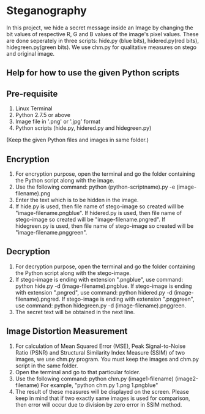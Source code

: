 # Steganography

In this project, we hide a secret message inside an Image by changing the bit values of respective R, G and B values of the image's pixel values. These are done seperately in three scripts: hide.py (blue bits), hidered.py(red bits), hidegreen.py(green bits). We use chm.py for qualitative measures on stego and original image.

Help for how to use the given Python scripts
--------------------------------------------

Pre-requisite
-------------

1. Linux Terminal
2. Python 2.7.5 or above
3. Image file in '.png' or '.jpg' format
4. Python scripts (hide.py, hidered.py and hidegreen.py)

(Keep the given Python files and images in same folder.)


Encryption
----------

1. For encryption purpose, open the terminal and go the folder containing the Python script along with the image.
2. Use the following command: python (python-scriptname).py -e (image-filename).png
3. Enter the text which is to be hidden in the image.
4. If hide.py is used, then file name of stego-image so created will be "image-filename.pngblue". 
If hidered.py is used, then file name of stego-image so created will be "image-filename.pngred". 
If hidegreen.py is used, then file name of stego-image so created will be "image-filename.pnggreen".

Decryption
----------

1. For decryption purpose, open the terminal and go the folder containing the Python script along with the stego-image.
2. If stego-image is ending with extension ".pngblue", use command: python hide.py -d (image-filename).pngblue. 
If stego-image is ending with extension ".pngred", use command: python hidered.py -d (image-filename).pngred. 
If stego-image is ending with extension ".pnggreen", use command: python hidegreen.py -d (image-filename).pnggreen.
3. The secret text will be obtained in the next line.


Image Distortion Measurement
----------------------------

1. For calculation of Mean Squared Error (MSE), Peak Signal-to-Noise Ratio (PSNR) and Structural Similarity Index Measure (SSIM) of two images, we use chm.py program. You must keep the images and chm.py script in the same folder.
2. Open the terminal and go to that particular folder.
3. Use the following command: python chm.py (image1-filename) (image2-filename)
For example, "python chm.py 1.png 1.pngblue"
4. The result of these measures will be displayed on the screen. Please keep in mind that if two exactly same images is used for comparison, then error will occur due to division by zero error in SSIM method.
